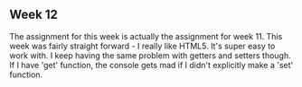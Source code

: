## **Week 12** ##

The assignment for this week is actually the assignment for week 11. This week was fairly straight forward - I really like HTML5. It's super easy to work with. I keep having the same problem with getters and setters though. If I have 'get' function, the console gets mad if I didn't explicitly make a 'set' function. 
